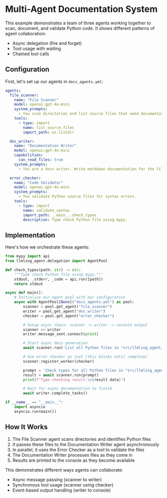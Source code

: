 # Multi-Agent Documentation System

This example demonstrates a team of three agents working together to scan, document, and validate Python code. It shows different patterns of agent collaboration:

- Async delegation (fire and forget)
- Tool usage with waiting
- Chained tool calls

## Configuration

First, let's set up our agents in `docs_agents.yml`:

```yaml
agents:
  file_scanner:
    name: "File Scanner"
    model: openai:gpt-4o-mini
    system_prompts:
      - You scan directories and list source files that need documentation.
    tools:
      - type: import
        name: list_source_files
        import_path: os.listdir

  doc_writer:
    name: "Documentation Writer"
    model: openai:gpt-4o-mini
    capabilities:
      can_read_files: true
    system_prompts:
      - You are a docs writer. Write markdown documentation for the files given to you.

  error_checker:
    name: "Code Validator"
    model: openai:gpt-4o-mini
    system_prompts:
      - You validate Python source files for syntax errors.
    tools:
      - type: import
        name: validate_syntax
        import_path: __main__.check_types
        description: Type check Python file using mypy.
```

## Implementation

Here's how we orchestrate these agents:

```python
from mypy import api
from llmling_agent.delegation import AgentPool

def check_types(path: str) -> str:
    """Type check Python file using mypy."""
    stdout, _stderr, _code = api.run([path])
    return stdout

async def main():
    # Initialize our agent pool with our configuration
    async with AgentPool[None]("docs_agents.yml") as pool:
        scanner = pool.get_agent("file_scanner")
        writer = pool.get_agent("doc_writer")
        checker = pool.get_agent("error_checker")

        # Setup async chain: scanner -> writer -> console output
        scanner >> writer
        writer.message_sent.connect(print)

        # Start async docs generation
        await scanner.run('List all Python files in "src/llmling_agent/agent"')

        # Use error checker as tool (this blocks until complete)
        scanner.register_worker(checker)

        prompt = 'Check types for all Python files in "src/llmling_agent/agent"'
        result = await scanner.run(prompt)
        print(f"Type checking result:\n{result.data}")

        # Wait for async documentation to finish
        await writer.complete_tasks()

if __name__ == "__main__":
    import asyncio
    asyncio.run(main())
```

## How It Works

1. The File Scanner agent scans directories and identifies Python files
2. It passes these files to the Documentation Writer agent asynchronously
3. In parallel, it uses the Error Checker as a tool to validate the files
4. The Documentation Writer processes files as they come in
5. Results are printed to the console as they become available

This demonstrates different ways agents can collaborate:

- Async message passing (scanner to writer)
- Synchronous tool usage (scanner using checker)
- Event-based output handling (writer to console)
